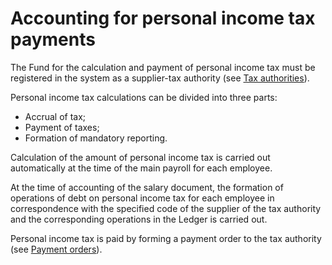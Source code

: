 # Accounting for personal income tax payments

The Fund for the calculation and payment of personal income tax must be registered in the system as a supplier-tax authority (see [Tax authorities]()).

Personal income tax calculations can be divided into three parts: 

- Accrual of tax; 
- Payment of taxes; 
- Formation of mandatory reporting. 

Calculation of the amount of personal income tax is carried out automatically at the time of the main payroll for each employee. 

At the time of accounting of the salary document, the formation of operations of debt on personal income tax for each employee in correspondence with the specified code of the supplier of the tax authority and the corresponding operations in the Ledger is carried out. 

Personal income tax is paid by forming a payment order to the tax authority (see [Payment orders]()).